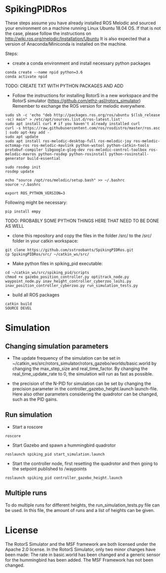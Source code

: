 # SpikingPIDRos

These steps assume you have already installed ROS Melodic and sourced your environment on a machine running Linux Ubuntu 18.04 OS.
If that is not the case, please follow the instructions on http://wiki.ros.org/melodic/Installation/Ubuntu
It is also expected that a version of Anaconda/Miniconda is installed on the machine.

Steps:

- create a conda environment and install necessary python packages

```
conda create --name npid python=3.6
conda activate npid
```
TODO: CREATE TXT WITH PYTHON PACKAGES AND ADD

- Follow the instructions for installing RotorS in a new workspace and the RotorS simulator (https://github.com/ethz-asl/rotors_simulator)
Remember to exchange the ROS version for melodic everywhere.

```
sudo sh -c 'echo "deb http://packages.ros.org/ros/ubuntu $(lsb_release -sc) main" > /etc/apt/sources.list.d/ros-latest.list'
sudo apt install curl # if you haven't already installed curl
curl -s https://raw.githubusercontent.com/ros/rosdistro/master/ros.asc | sudo apt-key add -
sudo apt update
sudo apt install ros-melodic-desktop-full ros-melodic-joy ros-melodic-octomap-ros ros-melodic-mavlink python-wstool python-catkin-tools protobuf-compiler libgoogle-glog-dev ros-melodic-control-toolbox ros-melodic-mavros python-rosdep python-rosinstall python-rosinstall-generator build-essential

sudo rosdep init
rosdep update

echo "source /opt/ros/melodic/setup.bash" >> ~/.bashrc
source ~/.bashrc

export ROS_PYTHON_VERSION=3
```

Following might be necessary:
```
pip install empy

```

TODO: PROBABLY SOME PYTHON THINGS HERE THAT NEED TO BE DONE AS WELL

- clone this repository and copy the files in the folder /src/ to the /src/ folder in your catkin workspace:
```
git clone https://github.com/sstroobants/SpikingPIDRos.git
cp SpikingPIDRos/src/ ~/catkin_ws/src/
```

- Make python files in spiking_pid executable:
```
cd ~/catkin_ws/src/spiking_pid/scripts
chmod +x gazebo_position_controller.py optitrack_node.py waypoint_node.py inav_height_controller_cyberzoo_loihi.py inav_position_controller_cyberzoo.py run_simulation_tests.py
```

- build all ROS packages
```
catkin build
SOURCE DEVEL
```



# Simulation

## Changing simulation parameters
- The update frequency of the simulation can be set in 
~/catkin_ws/src/rotors_simulator/rotors_gazebo/worlds/basic.world by changing the max_step_size and real_time_factor. By changing the real_time_update_rate to 0, the simulation will run as fast as possible. 

- the precision of the N-PID for simulation can be set by changing the precision parameter in the controller_gazebo_height.launch launch-file.
Here also other parameters considering the quadrotor can be changed, such as the PID gains.

## Run simulation
- Start a roscore
```
roscore
```

- Start Gazebo and spawn a hummingbird quadrotor
```
roslaunch spiking_pid start_simulation.launch
```

- Start the controller node, first resetting the quadrotor and then going to the setpoint published to /waypoints
```
roslaunch spiking_pid controller_gazebo_height.launch
```


## Multiple runs
To do multiple runs for different heights, the run_simulation_tests.py file can be used. In this file, the amount of runs and a list of heights can be given. 

# License

The RotorS Simulator and the MSF framework are both licensed under the Apache 2.0 license. 
In the RotorS Simulator, only two minor changes have been made:
The rate in basic.world has been changed and a generic sensor for the hummingbird has been added.
The MSF Framework has not been changed.

